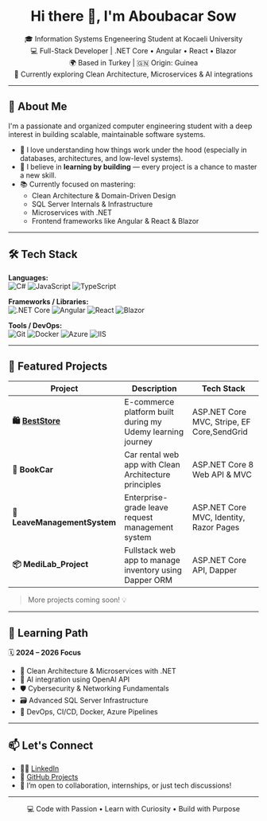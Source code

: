 <h1 align="center">Hi there 👋, I'm Aboubacar Sow</h1>

<p align="center">
  🎓 Information Systems Engeneering Student at Kocaeli University <br/>
  💻 Full-Stack Developer | .NET Core • Angular • React • Blazor <br/>
  🌍 Based in Turkey | 🇬🇳 Origin: Guinea <br/>
  🔭 Currently exploring Clean Architecture, Microservices & AI integrations
</p>

---

## 🚀 About Me

I'm a passionate and organized computer engineering student with a deep interest in building scalable, maintainable software systems.

- 🧠 I love understanding how things work under the hood (especially in databases, architectures, and low-level systems).
- 🧩 I believe in **learning by building** — every project is a chance to master a new skill.
- 📚 Currently focused on mastering:
  - Clean Architecture & Domain-Driven Design
  - SQL Server Internals & Infrastructure
  - Microservices with .NET
  - Frontend frameworks like Angular & React & Blazor

---

## 🛠️ Tech Stack

**Languages:**  
![C#](https://img.shields.io/badge/C%23-239120?style=flat&logo=c-sharp&logoColor=white)
![JavaScript](https://img.shields.io/badge/JavaScript-F7DF1E?style=flat&logo=javascript&logoColor=black)
![TypeScript](https://img.shields.io/badge/TypeScript-3178C6?style=flat&logo=typescript&logoColor=white)

**Frameworks / Libraries:**  
![.NET Core](https://img.shields.io/badge/.NET-512BD4?style=flat&logo=dotnet&logoColor=white)
![Angular](https://img.shields.io/badge/Angular-DD0031?style=flat&logo=angular&logoColor=white)
![React](https://img.shields.io/badge/React-20232A?style=flat&logo=react&logoColor=61DAFB)
![Blazor](https://img.shields.io/badge/Blazor-512BD4?style=flat&logo=blazor&logoColor=white)

**Tools / DevOps:**  
![Git](https://img.shields.io/badge/Git-F05032?style=flat&logo=git&logoColor=white)
![Docker](https://img.shields.io/badge/Docker-2496ED?style=flat&logo=docker&logoColor=white)
![Azure](https://img.shields.io/badge/Azure-0078D4?style=flat&logo=microsoft-azure&logoColor=white)
![IIS](https://img.shields.io/badge/IIS-0078D4?style=flat&logo=windows&logoColor=white)

---

## 🧩 Featured Projects

| Project | Description | Tech Stack |
|--------|-------------|------------|
| **🛍️ [BestStore](https://github.com/AboubacarSow/BestStore)** | E-commerce platform built during my Udemy learning journey | ASP.NET Core MVC, Stripe, EF Core,SendGrid |
| **🧳 BookCar** | Car rental web app with Clean Architecture principles | ASP.NET Core 8 Web API & MVC |
| **📂 LeaveManagementSystem** | Enterprise-grade leave request management system | ASP.NET Core MVC, Identity, Razor Pages |
| **📦 MediLab_Project** | Fullstack web app to manage inventory using Dapper ORM | ASP.NET Core API, Dapper |

> More projects coming soon! 💡

---

## 🧠 Learning Path

🗓️ **2024 – 2026 Focus**  
- 📐 Clean Architecture & Microservices with .NET  
- 🧬 AI integration using OpenAI API  
- 🛡️ Cybersecurity & Networking Fundamentals  
- 🗃️ Advanced SQL Server Infrastructure  
- 🔧 DevOps, CI/CD, Docker, Azure Pipelines

---

## 📫 Let's Connect

- 🧑‍💼 [LinkedIn](https://linkedin.com/in/aboubacar-sow-853a7b25b)
- 📂 [GitHub Projects](https://github.com/AboubacarSow?tab=repositories)
- 📝 I’m open to collaboration, internships, or just tech discussions!

---

<p align="center">
  💻 Code with Passion • Learn with Curiosity • Build with Purpose
</p>




<!---
AboubacarSow/AboubacarSow is a ✨ special ✨ repository because its `README.md` (this file) appears on your GitHub profile.
You can click the Preview link to take a look at your changes.
--->
